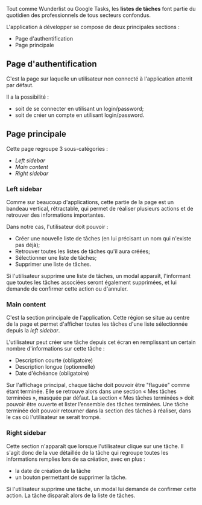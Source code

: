 
Tout comme Wunderlist ou Google Tasks, les **listes de tâches** font partie du quotidien des professionnels de tous secteurs confondus.

L'application à développer se compose de deux principales sections :
- Page d'authentification
- Page principale

## Page d'authentification

C'est la page sur laquelle un utilisateur non connecté à l'application atterrit par défaut.

Il a la possibilité :
- soit de se connecter en utilisant un login/password;
- soit de créer un compte en utilisant login/password.

## Page principale

Cette page regroupe 3 sous-catégories :
- *Left sidebar*
- *Main content*
- *Right sidebar*

### Left sidebar

Comme sur beaucoup d'applications, cette partie de la page est un bandeau vertical, rétractable, qui permet de réaliser plusieurs actions et de retrouver des informations importantes.

Dans notre cas, l'utilisateur doit pouvoir :
- Créer une nouvelle liste de tâches (en lui précisant un nom qui n'existe pas déjà);
- Retrouver toutes les listes de tâches qu'il aura créées;
- Sélectionner une liste de tâches;
- Supprimer une liste de tâches.

Si l'utilisateur supprime une liste de tâches, un modal apparaît, l'informant que toutes les tâches associées seront également supprimées, et lui demande de confirmer cette action ou d'annuler.

### Main content

C'est la section principale de l'application. Cette région se situe au centre de la page et permet d'afficher toutes les tâches d'une liste sélectionnée depuis la *left sidebar*.

L'utilisateur peut créer une tâche depuis cet écran en remplissant un certain nombre d'informations sur cette tâche :
- Description courte (obligatoire)
- Description longue (optionnelle)
- Date d'échéance (obligatoire)

Sur l'affichage principal, chaque tâche doit pouvoir être "flaguée" comme étant terminée. Elle se retrouve alors dans une section « Mes tâches terminées », masquée par défaut.
La section « Mes tâches terminées » doit pouvoir être ouverte et lister l’ensemble des tâches terminées.
Une tâche terminée doit pouvoir retourner dans la section des tâches à réaliser, dans le cas où l'utilisateur se serait trompé.

### Right sidebar

Cette section n'apparaît que lorsque l'utilisateur clique sur une tâche. Il s'agit donc de la vue détaillée de la tâche qui regroupe toutes les informations remplies lors de sa création, avec en plus :
- la date de création de la tâche
- un bouton permettant de supprimer la tâche.

Si l'utilisateur supprime une tâche, un modal lui demande de confirmer cette action. La tâche disparaît alors de la liste de tâches.



